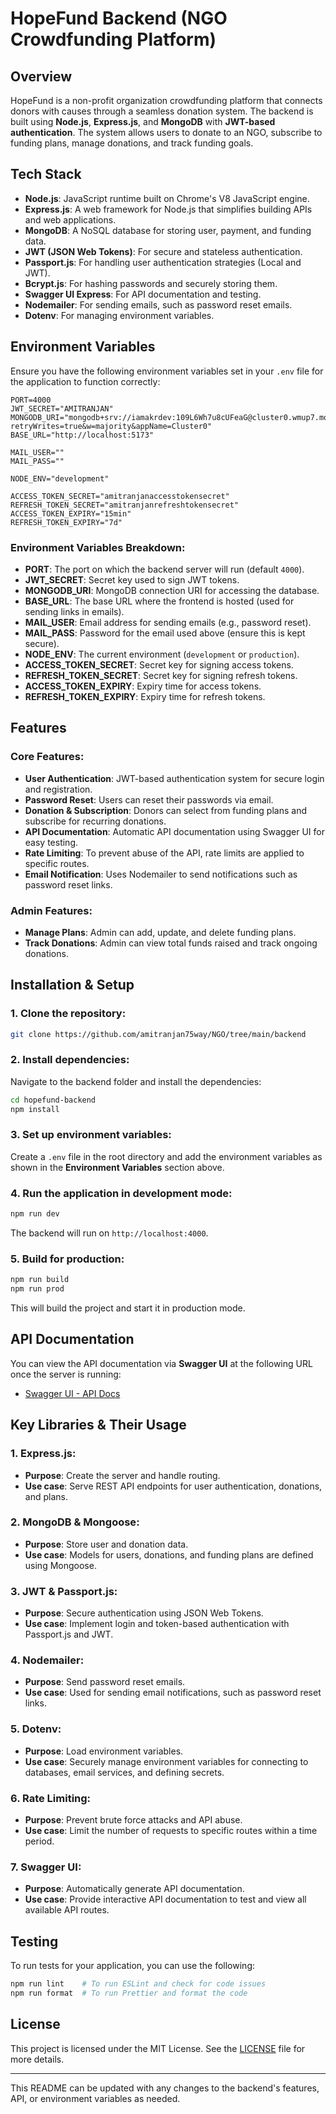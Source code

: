 

# **HopeFund Backend (NGO Crowdfunding Platform)**

## **Overview**
HopeFund is a non-profit organization crowdfunding platform that connects donors with causes through a seamless donation system. The backend is built using **Node.js**, **Express.js**, and **MongoDB** with **JWT-based authentication**. The system allows users to donate to an NGO, subscribe to funding plans, manage donations, and track funding goals.

## **Tech Stack**
- **Node.js**: JavaScript runtime built on Chrome's V8 JavaScript engine.
- **Express.js**: A web framework for Node.js that simplifies building APIs and web applications.
- **MongoDB**: A NoSQL database for storing user, payment, and funding data.
- **JWT (JSON Web Tokens)**: For secure and stateless authentication.
- **Passport.js**: For handling user authentication strategies (Local and JWT).
- **Bcrypt.js**: For hashing passwords and securely storing them.
- **Swagger UI Express**: For API documentation and testing.
- **Nodemailer**: For sending emails, such as password reset emails.
- **Dotenv**: For managing environment variables.

## **Environment Variables**
Ensure you have the following environment variables set in your `.env` file for the application to function correctly:

```env
PORT=4000
JWT_SECRET="AMITRANJAN"
MONGODB_URI="mongodb+srv://iamakrdev:109L6Wh7u8cUFeaG@cluster0.wmup7.mongodb.net/ngo?retryWrites=true&w=majority&appName=Cluster0"
BASE_URL="http://localhost:5173"

MAIL_USER=""
MAIL_PASS=""

NODE_ENV="development"

ACCESS_TOKEN_SECRET="amitranjanaccesstokensecret"
REFRESH_TOKEN_SECRET="amitranjanrefreshtokensecret"
ACCESS_TOKEN_EXPIRY="15min"
REFRESH_TOKEN_EXPIRY="7d"
```

### **Environment Variables Breakdown:**
- **PORT**: The port on which the backend server will run (default `4000`).
- **JWT_SECRET**: Secret key used to sign JWT tokens.
- **MONGODB_URI**: MongoDB connection URI for accessing the database.
- **BASE_URL**: The base URL where the frontend is hosted (used for sending links in emails).
- **MAIL_USER**: Email address for sending emails (e.g., password reset).
- **MAIL_PASS**: Password for the email used above (ensure this is kept secure).
- **NODE_ENV**: The current environment (`development` or `production`).
- **ACCESS_TOKEN_SECRET**: Secret key for signing access tokens.
- **REFRESH_TOKEN_SECRET**: Secret key for signing refresh tokens.
- **ACCESS_TOKEN_EXPIRY**: Expiry time for access tokens.
- **REFRESH_TOKEN_EXPIRY**: Expiry time for refresh tokens.

## **Features**
### **Core Features:**
- **User Authentication**: JWT-based authentication system for secure login and registration.
- **Password Reset**: Users can reset their passwords via email.
- **Donation & Subscription**: Donors can select from funding plans and subscribe for recurring donations.
- **API Documentation**: Automatic API documentation using Swagger UI for easy testing.
- **Rate Limiting**: To prevent abuse of the API, rate limits are applied to specific routes.
- **Email Notification**: Uses Nodemailer to send notifications such as password reset links.

### **Admin Features:**
- **Manage Plans**: Admin can add, update, and delete funding plans.
- **Track Donations**: Admin can view total funds raised and track ongoing donations.

## **Installation & Setup**

### 1. **Clone the repository:**

```bash
git clone https://github.com/amitranjan75way/NGO/tree/main/backend
```

### 2. **Install dependencies:**

Navigate to the backend folder and install the dependencies:

```bash
cd hopefund-backend
npm install
```

### 3. **Set up environment variables:**

Create a `.env` file in the root directory and add the environment variables as shown in the **Environment Variables** section above.

### 4. **Run the application in development mode:**

```bash
npm run dev
```

The backend will run on `http://localhost:4000`.

### 5. **Build for production:**

```bash
npm run build
npm run prod
```

This will build the project and start it in production mode.

## **API Documentation**

You can view the API documentation via **Swagger UI** at the following URL once the server is running:

- [Swagger UI - API Docs](http://localhost:4000/api-docs)


## **Key Libraries & Their Usage**

### 1. **Express.js**:
- **Purpose**: Create the server and handle routing.
- **Use case**: Serve REST API endpoints for user authentication, donations, and plans.

### 2. **MongoDB & Mongoose**:
- **Purpose**: Store user and donation data.
- **Use case**: Models for users, donations, and funding plans are defined using Mongoose.

### 3. **JWT & Passport.js**:
- **Purpose**: Secure authentication using JSON Web Tokens.
- **Use case**: Implement login and token-based authentication with Passport.js and JWT.

### 4. **Nodemailer**:
- **Purpose**: Send password reset emails.
- **Use case**: Used for sending email notifications, such as password reset links.

### 5. **Dotenv**:
- **Purpose**: Load environment variables.
- **Use case**: Securely manage environment variables for connecting to databases, email services, and defining secrets.

### 6. **Rate Limiting**:
- **Purpose**: Prevent brute force attacks and API abuse.
- **Use case**: Limit the number of requests to specific routes within a time period.

### 7. **Swagger UI**:
- **Purpose**: Automatically generate API documentation.
- **Use case**: Provide interactive API documentation to test and view all available API routes.

## **Testing**

To run tests for your application, you can use the following:

```bash
npm run lint    # To run ESLint and check for code issues
npm run format  # To run Prettier and format the code
```

## **License**

This project is licensed under the MIT License. See the [LICENSE](LICENSE) file for more details.

---

This README can be updated with any changes to the backend's features, API, or environment variables as needed.
